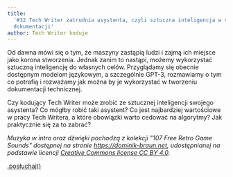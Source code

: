 ```yaml
---
title:
  '#32 Tech Writer zatrudnia asystenta, czyli sztuczna inteligencja w służbie
  dokumentacji'
author: Tech Writer koduje
---
```


Od dawna mówi się o tym, że maszyny zastąpią ludzi i zajmą ich miejsce jako
korona stworzenia. Jednak zanim to nastąpi, możemy wykorzystać sztuczną
inteligencję do własnych celów. Przyglądamy się obecnie dostępnym modelom
językowym, a szczególnie GPT-3, rozmawiamy o tym co potrafią i rozważamy jak
można by je wykorzystać w tworzeniu dokumentacji technicznej.

Czy kodujący Tech Writer może zrobić ze sztucznej inteligencji swojego
asystenta? Co mógłby robić taki asystent? Co jest najbardziej wartościowe w
pracy Tech Writera, a które obowiązki warto cedować na algorytmy? Jak
praktycznie się za to zabrać?

_Muzyka w intro oraz dźwięki pochodzą z kolekcji "107 Free Retro Game Sounds"
dostępnej na stronie <https://dominik-braun.net>, udostępnianej na podstawie
licencji
[Creative Commons license CC BY 4.0](https://creativecommons.org/licenses/by/4.0/)._

<a class="brandButton" href="https://anchor.fm/docdeveloper/episodes/32-Tech-Writer-zatrudnia-asystenta--czyli-sztuczna-inteligencja-w-subie-dokumentacji-e14sn4p" target="_blank" rel="noopener noreferrer">.posłuchaj()</a>
